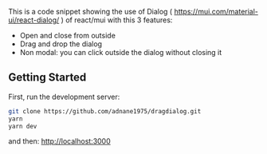 This is a code snippet showing the use of Dialog ( https://mui.com/material-ui/react-dialog/ ) of react/mui
with this 3 features:

- Open and close from outside
- Drag and drop the dialog
- Non modal: you can click outside the dialog without closing it

## Getting Started

First, run the development server:

```bash
git clone https://github.com/adnane1975/dragdialog.git
yarn
yarn dev

```

and then: <a href="http://localhost:3000" target="_blank" rel="noreferrer">http://localhost:3000</a>




